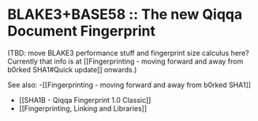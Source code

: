# BLAKE3+BASE58 :: The new Qiqqa Document Fingerprint

(TBD: move BLAKE3 performance stuff and fingerprint size calculus here? Currently that info is at [[Fingerprinting - moving forward and away from b0rked SHA1#Quick update]] onwards.) 

See also:
-[[Fingerprinting - moving forward and away from b0rked SHA1]]
- [[SHA1B - Qiqqa Fingerprint 1.0 Classic]]
- [[Fingerprinting, Linking and Libraries]]